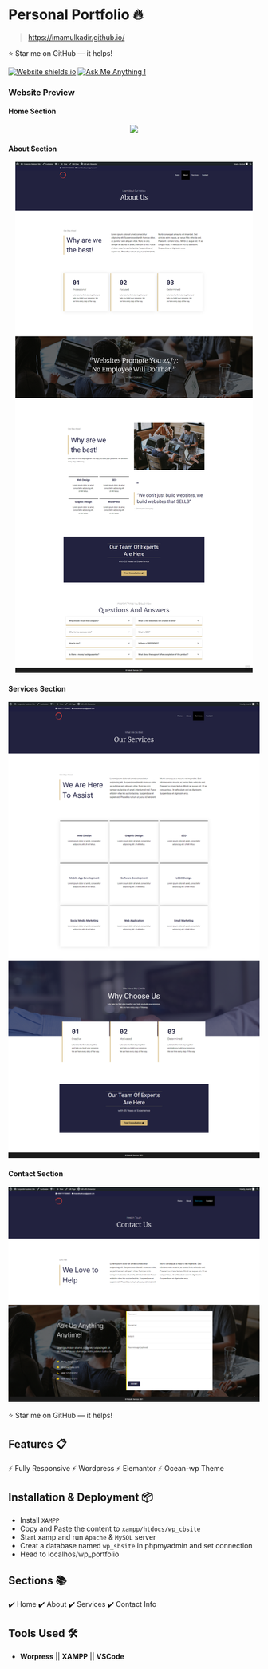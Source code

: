 # Personal Portfolio 🔥
> https://imamulkadir.github.io/

:star: Star me on GitHub — it helps!

[![Website shields.io](https://img.shields.io/badge/website-up-yellow)](http://imamulkadir.github.io/)
[![Ask Me Anything !](https://img.shields.io/badge/ask%20me-linkedin-1abc9c.svg)](https://www.linkedin.com/in/imamulkadir/)

### Website Preview
#### Home Section
<p align="center"> 
  <kbd>
    <img src="website_images/home.png">
  </kbd>
</p>

#### About Section
<p align="center"> 
  <kbd>
    <img src="website_images/about.png">
  </kbd>
</p>

#### Services Section
<p align="center"> 
  <kbd>
    <img src="website_images/services.png">
  </kbd>
</p>

#### Contact Section
<p align="center"> 
  <kbd>
    <img src="website_images/contact.png">
  </kbd>
</p>

:star: Star me on GitHub — it helps!

## Features 📋
⚡️ Fully Responsive
⚡️ Wordpress
⚡️ Elemantor
⚡️ Ocean-wp Theme

## Installation & Deployment 📦
- Install `XAMPP`
- Copy and Paste the content to `xampp/htdocs/wp_cbsite`
- Start xamp and run `Apache` & `MySQL` server
- Creat a database named `wp_sbsite` in phpmyadmin and set connection
- Head to localhos/wp_portfolio

## Sections 📚
✔️ Home
✔️ About
✔️ Services
✔️ Contact Info



## Tools Used 🛠️
* <b>Worpress</b> || <b>XAMPP</b> || <b>VSCode</b>

